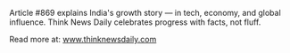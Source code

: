 Article #869 explains India's growth story — in tech, economy, and global influence. Think News Daily celebrates progress with facts, not fluff.

Read more at: www.thinknewsdaily.com